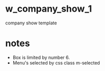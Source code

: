 # w_company_show_1
company show template

# notes

- Box is limited by number 6.
- Menu's selected by css class m-selected
